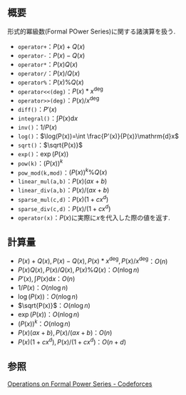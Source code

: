 ## 概要
形式的冪級数(Formal POwer Series)に関する諸演算を扱う.
- `operator+`：$P(x)+Q(x)$
- `operator-`：$P(x)-Q(x)$
- `operator*`：$P(x)Q(x)$
- `operator/`：$P(x)/Q(x)$
- `operator%`：$P(x)\%Q(x)$
- `operator<<(deg)`：$P(x)*x^{\deg}$
- `operator>>(deg)`：$P(x)/x^{\deg}$
- `diff()`：$P'(x)$
- `integral()`：$\int P(x)\mathrm{d}{x}$
- `inv()`：$1/P(x)$
- `log()`：$\log(P(x))=\int \frac{P'(x)}{P(x)}\mathrm{d}x$
- `sqrt()`：$\sqrt{P(x)}$
- `exp()`：$\exp(P(x))$
- `pow(k)`：$(P(x))^k$
- `pow_mod(k,mod)`：$(P(x))^k\%Q(x)$
- `linear_mul(a,b)`：$P(x)(ax+b)$
- `linear_div(a,b)`：$P(x)/(ax+b)$
- `sparse_mul(c,d)`：$P(x)(1+cx^d)$
- `sparse_div(c,d)`：$P(x)/(1+cx^d)$
- `operator(x)`：$P(x)$に実際に$x$を代入した際の値を返す.

## 計算量
- $P(x)+Q(x),P(x)-Q(x),P(x)*x^{\deg},P(x)/x^{\deg}$：$O(n)$
- $P(x)Q(x),P(x)/Q(x),P(x)\%Q(x)$：$O(n\log n)$
- $P'(x),\int P(x)\mathrm{d}{x}$：$O(n)$
- $1/P(x)$：$O(n\log n)$
- $\log(P(x))$：$O(n\log n)$
- $\sqrt{P(x)}$：$O(n\log n)$
- $\exp(P(x))$：$O(n\log n)$
- $(P(x))^k$：$O(n\log n)$
- $P(x)(ax+b),P(x)/(ax+b)$：$O(n)$
- $P(x)(1+cx^d),P(x)/(1+cx^d)$：$O(n+d)$

## 参照
[Operations on Formal Power Series - Codeforces](https://codeforces.com/blog/entry/56422)